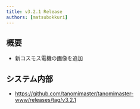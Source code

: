 ```yaml
---
title: v3.2.1 Release
authors: [matsubokkuri]
---
```


<!-- truncate -->

## 概要

- 新コスモス電機の画像を追加

## システム内部

- https://github.com/tanomimaster/tanomimaster-www/releases/tag/v3.2.1

